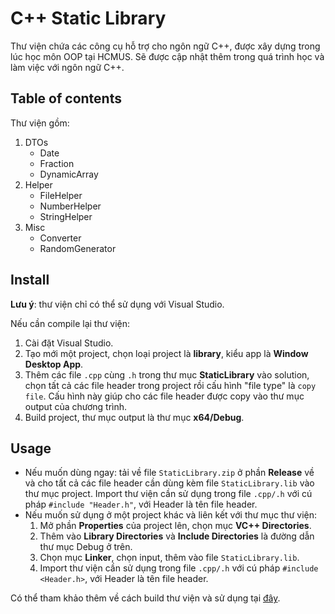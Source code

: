 # C++ Static Library
Thư viện chứa các công cụ hỗ trợ cho ngôn ngữ C++, được xây dựng trong lúc học môn OOP tại HCMUS. Sẽ được cập nhật thêm trong quá trình học và làm việc với ngôn ngữ C++.

## Table of contents
Thư viện gồm:
1. DTOs
	- Date
	- Fraction
	- DynamicArray
2. Helper
	- FileHelper
	- NumberHelper
	- StringHelper
3. Misc
	- Converter
	- RandomGenerator

## Install
**Lưu ý**: thư viện chỉ có thể sử dụng với Visual Studio.

Nếu cần compile lại thư viện:
1. Cài đặt Visual Studio.
2. Tạo mới một project, chọn loại project là **library**, kiểu app là **Window Desktop App**.
3. Thêm các file `.cpp` cùng `.h` trong thư mục **StaticLibrary** vào solution, chọn tất cả các file header trong project rồi cấu hình "file type" là `copy file`. Cấu hình này giúp cho các file header được copy vào thư mục output của chương trình.
4. Build project, thư mục output là thư mục **x64/Debug**.

## Usage

- Nếu muốn dùng ngay: tải về file `StaticLibrary.zip` ở phần **Release** về và cho tất cả các file header cần dùng kèm file `StaticLibrary.lib` vào thư mục project. Import thư viện cần sử dụng trong file `.cpp/.h` với cú pháp `#include "Header.h"`, với Header là tên file header.
- Nếu muốn sử dụng ở một project khác và liên kết với thư mục thư viện:
	1. Mở phần **Properties** của project lên, chọn mục **VC++ Directories**.
	2. Thêm vào **Library Directories** và **Include Directories** là đường dẫn thư mục Debug ở trên.
	3. Chọn mục **Linker**, chọn input, thêm vào file `StaticLibrary.lib`.
	4. Import thư viện cần sử dụng trong file `.cpp/.h` với cú pháp `#include <Header.h>`, với Header là tên file header.

Có thể tham khảo thêm về cách build thư viện và sử dụng tại [đây](https://docs.microsoft.com/en-us/cpp/build/walkthrough-creating-and-using-a-static-library-cpp?view=msvc-170).

